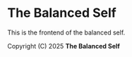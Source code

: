 # The Balanced Self

This is the frontend of the balanced self.

Copyright (C) 2025 **The Balanced Self**